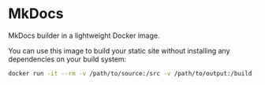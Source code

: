 # MkDocs
MkDocs builder in a lightweight Docker image.

You can use this image to build your static site without installing any dependencies on your build system:

```sh
docker run -it --rm -v /path/to/source:/src -v /path/to/output:/build --user=$UID:$GID sagebind/mkdocs
```
